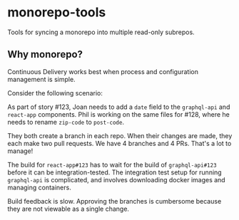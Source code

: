 # monorepo-tools

Tools for syncing a monorepo into multiple read-only subrepos.

## Why monorepo?

Continuous Delivery works best when process and configuration management is simple.

Consider the following scenario:

As part of story #123, Joan needs to add a `date` field to the `graphql-api` and `react-app`
components. Phil is working on the same files for #128, where he needs to rename `zip-code`
to `post-code`.

They both create a branch in each repo. When their changes are made, they each make 
two pull requests. We have 4 branches and 4 PRs. That's a lot to manage!

The build for `react-app#123` has to wait for the build of `graphql-api#123` before
it can be integration-tested. The integration test setup for running `graphql-api`
is complicated, and involves downloading docker images and managing containers.

Build feedback is slow. Approving the branches is cumbersome because they are not
viewable as a single change.
